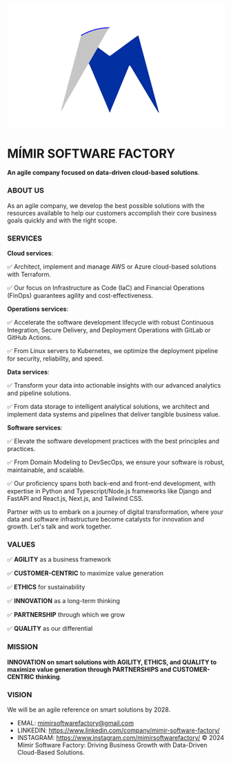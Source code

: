 ![Mímir Logo ><](https://github.com/MimirCompany/.github/blob/main/files/dark-mimir-icon.png)

# MÍMIR SOFTWARE FACTORY
**An agile company focused on data-driven cloud-based solutions**.

### ABOUT US
As an agile company, we develop the best possible solutions with the resources available to help our customers accomplish their core business goals quickly and with the right scope.

### SERVICES

**Cloud services**:

✅ Architect, implement and manage AWS or Azure cloud-based solutions with Terraform.

✅ Our focus on Infrastructure as Code (IaC) and Financial Operations (FinOps) guarantees agility and cost-effectiveness.

**Operations services**:

✅ Accelerate the software development lifecycle with robust Continuous Integration, Secure Delivery, and Deployment Operations with GitLab or GitHub Actions.

✅ From Linux servers to Kubernetes, we optimize the deployment pipeline for security, reliability, and speed.

**Data services**:

✅ Transform your data into actionable insights with our advanced analytics and pipeline solutions.

✅ From data storage to intelligent analytical solutions, we architect and implement data systems and pipelines that deliver tangible business value.

**Software services**:

✅ Elevate the software development practices with the best principles and practices.

✅ From Domain Modeling to DevSecOps, we ensure your software is robust, maintainable, and scalable.

✅ Our proficiency spans both back-end and front-end development, with expertise in Python and Typescript/Node.js frameworks like Django and FastAPI and React.js, Next.js, and Tailwind CSS.

Partner with us to embark on a journey of digital transformation, where your data and software infrastructure become catalysts for innovation and growth. Let's talk and work together.

### VALUES

✅ **AGILITY** as a business framework

✅ **CUSTOMER-CENTRIC** to maximize value generation

✅ **ETHICS** for sustainability

✅ **INNOVATION** as a long-term thinking

✅ **PARTNERSHIP** through which we grow

✅ **QUALITY** as our differential

### MISSION
**INNOVATION on smart solutions with AGILITY, ETHICS, and QUALITY to maximize value generation through PARTNERSHIPS and CUSTOMER-CENTRIC thinking**.

### VISION
We will be an agile reference on smart solutions by 2028.

* EMAL: mimirsoftwarefactory@gmail.com
* LINKEDIN: https://www.linkedin.com/company/mimir-software-factory/
* INSTAGRAM: https://www.instagram.com/mimirsoftwarefactory/
© 2024 Mímir Software Factory: Driving Business Growth with Data-Driven Cloud-Based Solutions.
